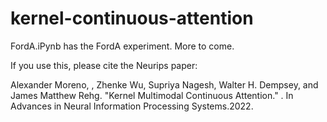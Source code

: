 # kernel-continuous-attention

FordA.iPynb has the FordA experiment. More to come.

If you use this, please cite the Neurips paper:

Alexander Moreno, , Zhenke Wu, Supriya Nagesh, Walter H. Dempsey, and James Matthew Rehg. "Kernel Multimodal Continuous Attention." . In Advances in Neural Information Processing Systems.2022.

